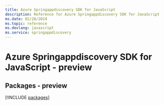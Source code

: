 ```yaml
---
title: Azure Springappdiscovery SDK for JavaScript
description: Reference for Azure Springappdiscovery SDK for JavaScript
ms.date: 02/28/2024
ms.topic: reference
ms.devlang: javascript
ms.service: springappdiscovery
---
```

# Azure Springappdiscovery SDK for JavaScript - preview
## Packages - preview
[!INCLUDE [packages](springappdiscovery-index.md)]